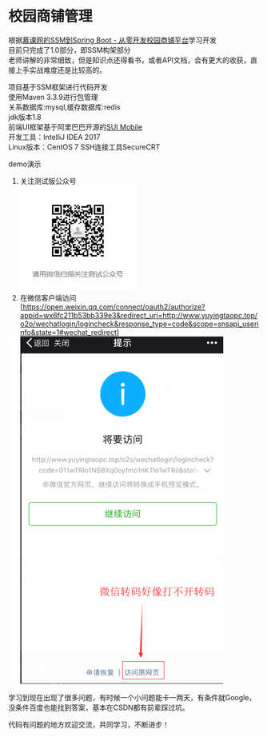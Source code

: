 # 校园商铺管理
根据[慕课网的SSM到Spring Boot - 从零开发校园商铺平台](https://coding.imooc.com/class/chapter/144.html#Anchor)学习开发  
目前只完成了1.0部分，即SSM构架部分  
老师讲解的非常细致，但是知识点还得看书，或者API文档，会有更大的收获，直接上手实战难度还是比较高的。

项目基于SSM框架进行代码开发  
使用Maven 3.3.9进行包管理  
关系数据库:mysql,缓存数据库:redis  
jdk版本1.8  
前端UI框架基于阿里巴巴开源的[SUI Mobile](http://m.sui.taobao.org/)  
开发工具：IntelliJ IDEA 2017  
Linux版本：CentOS 7  SSH连接工具SecureCRT  

demo演示  
1.  关注测试版公众号  
![公众号](测试号.png)  
2.  在微信客户端访问[https://open.weixin.qq.com/connect/oauth2/authorize?appid=wx6fc211b53bb339e3&redirect_uri=http://www.yuyingtaopc.top/o2o/wechatlogin/logincheck&response_type=code&scope=snsapi_userinfo&state=1#wechat_redirect]  
![demo](demo.png)

学习到现在出现了很多问题，有时候一个小问题能卡一两天，有条件就Google，没条件百度也能找到答案，基本在CSDN都有前辈踩过坑。  

代码有问题的地方欢迎交流，共同学习，不断进步！
